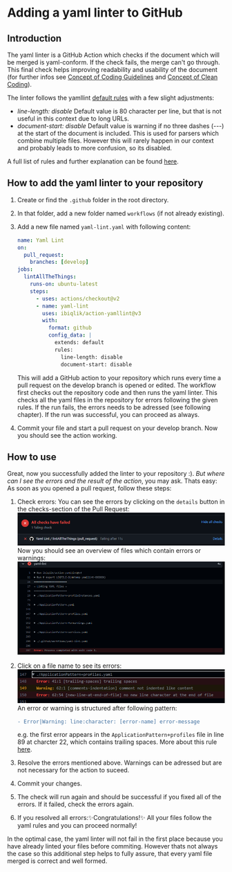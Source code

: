# Adding a yaml linter to GitHub

## Introduction

The yaml linter is a GitHub Action which checks if the document which will be merged is yaml-conform. If the check fails, the merge can't go through. This final check helps improving readability and usability of the document (for further infos see [Concept of Coding Guidelines](./../ConceptOfCodingGuidelines/ConceptOfCodingGuidelines.md) and [Concept of Clean Coding](./../ConceptOfCleanCoding/ConceptOfCleanCoding.md)).

The linter follows the yamllint [default rules](https://yamllint.readthedocs.io/en/stable/configuration.html) with a few slight adjustments:

- _line-length: disable_
    Default value is 80 character per line, but that is not useful in this context due to long URLs.
- _document-start: disable_
    Default value is warning if no three dashes (---) at the start of the document is included. This is used for parsers which combine multiple files. However this will rarely happen in our context and probably leads to more confusion, so its disabled.

A full list of rules and further explanation can be found [here](https://yamllint.readthedocs.io/en/stable/rules.html).

## How to add the yaml linter to your repository

1. Create or find the `.github` folder in the root directory.
2. In that folder, add a new folder named `workflows` (if not already existing).
3. Add a new file named `yaml-lint.yaml` with following content:

    ```yaml
    name: Yaml Lint
    on:
      pull_request:
        branches: [develop]
    jobs:
      lintAllTheThings:
        runs-on: ubuntu-latest
        steps:
          - uses: actions/checkout@v2
          - name: yaml-lint
            uses: ibiqlik/action-yamllint@v3
            with:
              format: github
              config_data: |
                extends: default
                rules:
                  line-length: disable
                  document-start: disable
    ```

    This will add a GitHub action to your repository which runs every time a pull request on the develop branch is opened or edited. The workflow first checks out the repository code and then runs the yaml linter. This checks all the yaml files in the repository for errors following the given rules. If the run fails, the errors needs to be adressed (see following chapter). If the run was successful, you can proceed as always.

4. Commit your file and start a pull request on your develop branch. Now you should see the action working.

## How to use

Great, now you successfully added the linter to your repository :). _But where can I see the errors and the result of the action_, you may ask. Thats easy: As soon as you opened a pull request, follow these steps:

1. Check errors:
    You can see the errors by clicking on the `details` button in the checks-section of the Pull Request:
    ![Failed run](./img//runFailed.png)
    Now you should see an overview of files which contain errors or warnings:
    ![Error files](./img/errorFiles.png)
2. Click on a file name to see its errors:
    ![Errors](./img/error.png)
    An error or warning is structured after following pattern:

    ```diff
    - Error|Warning: line:character: [error-name] error-message
    ```

    e.g. the first error appears in the `ApplicationPattern+profiles` file  in line 89 at charcter 22, which contains trailing spaces.
    More about this rule [here](https://yamllint.readthedocs.io/en/stable/rules.html#module-yamllint.rules.trailing_spaces).

3. Resolve the errors mentioned above. Warnings can be adressed but are not necessary for the action to suceed.
4. Commit your changes.
5. The check will run again and should be successful if you fixed all  of the errors. If it failed, check the errors again.
6. If you resolved all errors::sparkles:Congratulations!:sparkles: All your files follow the yaml rules and you can proceed normally!

In the optimal case, the yaml linter will not fail in the first place because you have already linted your files before commiting. However thats not always the case so this additional step helps to fully assure, that every yaml file merged is correct and well formed.
